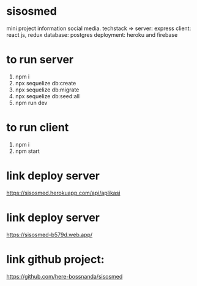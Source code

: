 # sisosmed
mini project information social media.
techstack =>
server: express
client: react js, redux
database: postgres
deployment: heroku and firebase

# to run server
1. npm i
2. npx sequelize db:create
3. npx sequelize db:migrate
4. npx sequelize db:seed:all
5. npm run dev

# to run client
1. npm i
2. npm start

# link deploy server
https://sisosmed.herokuapp.com/api/aplikasi

# link deploy server
https://sisosmed-b579d.web.app/

# link github project: 
https://github.com/here-bossnanda/sisosmed
